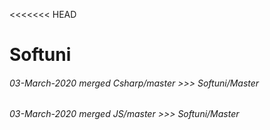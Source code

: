 <<<<<<< HEAD
# Softuni

###### 03-March-2020 merged Csharp/master >>> Softuni/Master
###### 03-March-2020 merged JS/master >>> Softuni/Master